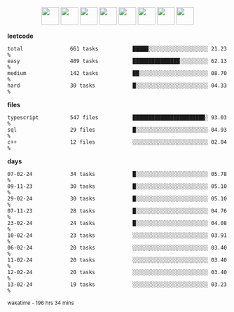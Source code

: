 <div align="center"><img src="https://assets.leetcode.com/static_assets/marketing/2024-100-lg.png" width="40" height="40"> <img src="https://assets.leetcode.com/static_assets/marketing/2024-50-lg.png" width="40" height="40"> <img src="https://assets.leetcode.com/static_assets/marketing/lg50.png" width="40" height="40"> <img src="https://leetcode.com/static/images/badges/dcc-2024-3.png" width="40" height="40"> <img src="https://leetcode.com/static/images/badges/dcc-2024-2.png" width="40" height="40"> <img src="https://leetcode.com/static/images/badges/dcc-2024-1.png" width="40" height="40"> <img src="https://leetcode.com/static/images/badges/dcc-2023-12.png" width="40" height="40"> <img src="https://leetcode.com/static/images/badges/dcc-2023-11.png" width="40" height="40"> </div>

**leetcode**
```text
total               661 tasks           █████░░░░░░░░░░░░░░░░░░░ 21.23 %             
easy                489 tasks           ███████████████░░░░░░░░░ 62.13 %             
medium              142 tasks           ██░░░░░░░░░░░░░░░░░░░░░░ 08.70 %             
hard                30 tasks            █░░░░░░░░░░░░░░░░░░░░░░░ 04.33 %             
```

**files**
```text
typescript          547 files           ███████████████████████░ 93.03 %             
sql                 29 files            █░░░░░░░░░░░░░░░░░░░░░░░ 04.93 %             
c++                 12 files            ░░░░░░░░░░░░░░░░░░░░░░░░ 02.04 %             
```

**days**
```text
07-02-24            34 tasks            █░░░░░░░░░░░░░░░░░░░░░░░ 05.78 %             
09-11-23            30 tasks            █░░░░░░░░░░░░░░░░░░░░░░░ 05.10 %             
29-02-24            30 tasks            █░░░░░░░░░░░░░░░░░░░░░░░ 05.10 %             
07-11-23            28 tasks            █░░░░░░░░░░░░░░░░░░░░░░░ 04.76 %             
23-02-24            24 tasks            █░░░░░░░░░░░░░░░░░░░░░░░ 04.08 %             
10-02-24            23 tasks            ░░░░░░░░░░░░░░░░░░░░░░░░ 03.91 %             
06-02-24            20 tasks            ░░░░░░░░░░░░░░░░░░░░░░░░ 03.40 %             
11-02-24            20 tasks            ░░░░░░░░░░░░░░░░░░░░░░░░ 03.40 %             
12-02-24            20 tasks            ░░░░░░░░░░░░░░░░░░░░░░░░ 03.40 %             
13-02-24            19 tasks            ░░░░░░░░░░░░░░░░░░░░░░░░ 03.23 %             
```

<sub>wakatime - 196 hrs 34 mins</sub>